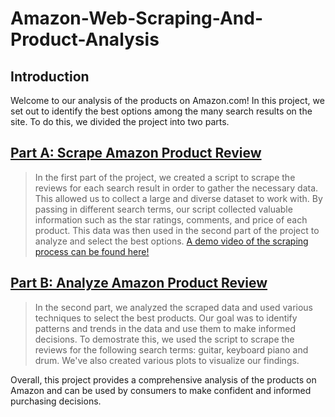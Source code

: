 # Amazon-Web-Scraping-And-Product-Analysis

## Introduction

Welcome to our analysis of the products on Amazon.com! In this project, we set out to identify the best options among the many search results on the site. To do this, we divided the project into two parts.

## [Part A: Scrape Amazon Product Review](https://github.com/Johneration/Amazon-Web-Scraping-And-Product-Analysis/blob/main/1.%20scrape_amazon_product_review.ipynb)
> In the first part of the project, we created a script to scrape the reviews for each search result in order to gather the necessary data. This allowed us to collect a large and diverse dataset to work with. By passing in different search terms, our script collected valuable information such as the star ratings, comments, and price of each product. This data was then used in the second part of the project to analyze and select the best options. [A demo video of the scraping process can be found here!](https://github.com/Johneration/Amazon-Web-Scraping-And-Product-Analysis/blob/main/web-scraper-demo-video.mp4)

## [Part B: Analyze Amazon Product Review](https://github.com/Johneration/Amazon-Web-Scraping-And-Product-Analysis/blob/main/2.%20analyze_amazon_product_review.ipynb)
> In the second part, we analyzed the scraped data and used various techniques to select the best products. Our goal was to identify patterns and trends in the data and use them to make informed decisions. To demostrate this, we used the script to scrape the reviews for the following search terms: guitar, keyboard piano and drum. We've also created various plots to visualize our findings.

Overall, this project provides a comprehensive analysis of the products on Amazon and can be used by consumers to make confident and informed purchasing decisions.
